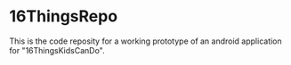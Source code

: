 # 16ThingsRepo
This is the code reposity for a working prototype of an android application for "16ThingsKidsCanDo".
